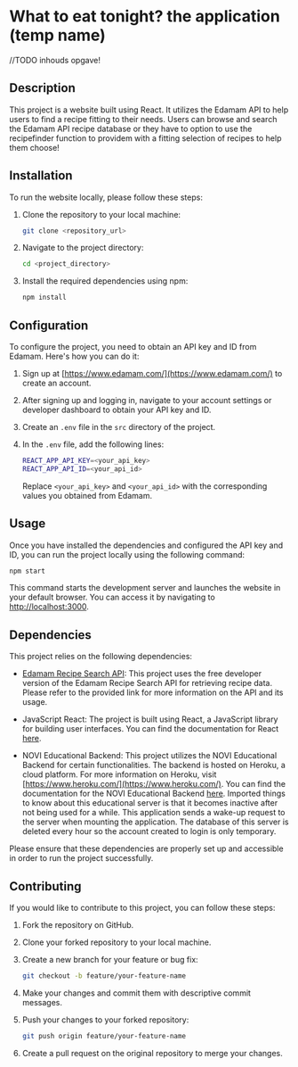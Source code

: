 # What to eat tonight? the application (temp name)
//TODO inhouds opgave!
## Description

This project is a website built using React. It utilizes the Edamam API to help users to find a recipe fitting to their
needs.
Users can browse and search the Edamam API recipe database or they have to option to use the recipefinder function to
providem with a fitting selection of recipes to help them choose!

## Installation

To run the website locally, please follow these steps:

1. Clone the repository to your local machine:

   ```bash
   git clone <repository_url>
   ```

2. Navigate to the project directory:

   ```bash
   cd <project_directory>
   ```

3. Install the required dependencies using npm:

   ```bash
   npm install
   ```

## Configuration

To configure the project, you need to obtain an API key and ID from Edamam. Here's how you can do it:

1. Sign up at [https://www.edamam.com/](https://www.edamam.com/) to create an account.

2. After signing up and logging in, navigate to your account settings or developer dashboard to obtain your API key and
   ID.

3. Create an `.env` file in the `src` directory of the project.

4. In the `.env` file, add the following lines:

   ```bash
   REACT_APP_API_KEY=<your_api_key>
   REACT_APP_API_ID=<your_api_id>
   ```

   Replace `<your_api_key>` and `<your_api_id>` with the corresponding values you obtained from Edamam.

## Usage

Once you have installed the dependencies and configured the API key and ID, you can run the project locally using the
following command:

```bash
npm start
```

This command starts the development server and launches the website in your default browser. You can access it by
navigating to [http://localhost:3000](http://localhost:3000).

## Dependencies

This project relies on the following dependencies:

- [Edamam Recipe Search API](https://developer.edamam.com/edamam-recipe-api): This project uses the free developer
  version of the Edamam Recipe Search API for retrieving recipe data. Please refer to the provided link for more
  information on the API and its usage.

- JavaScript React: The project is built using React, a JavaScript library for building user interfaces. You can find
  the documentation for React [here](https://react.dev/).

- NOVI Educational Backend: This project utilizes the NOVI Educational Backend for certain functionalities. The backend
  is hosted on Heroku, a cloud platform. For more information on Heroku,
  visit [https://www.heroku.com/](https://www.heroku.com/). You can find the documentation for the NOVI Educational
  Backend [here](https://github.com/hogeschoolnovi/novi-educational-backend-documentation). Imported things to know
  about this educational server is that it becomes inactive after not being used for a while. This application sends a
  wake-up request to the server when mounting the application. The database of this server is deleted every hour so the
  account created to login is only temporary.

Please ensure that these dependencies are properly set up and accessible in order to run the project successfully.

## Contributing

If you would like to contribute to this project, you can follow these steps:

1. Fork the repository on GitHub.

2. Clone your forked repository to your local machine.

3. Create a new branch for your feature or bug fix:

   ```bash
   git checkout -b feature/your-feature-name
   ```

4. Make your changes and commit them with descriptive commit messages.

5. Push your changes to your forked repository:

   ```bash
   git push origin feature/your-feature-name
   ```

6. Create a pull request on the original repository to merge your changes.
